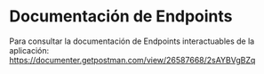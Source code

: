 # Documentación de Endpoints

Para consultar la documentación de Endpoints interactuables de la aplicación: https://documenter.getpostman.com/view/26587668/2sAYBVgBZq
